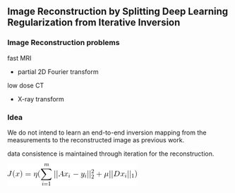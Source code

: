 ## Image Reconstruction by Splitting Deep Learning Regularization from Iterative Inversion

### Image Reconstruction problems
fast MRI
  - partial 2D Fourier transform
  
low dose CT
  - X-ray transform
  
### Idea
We do not intend to learn an end-to-end inversion mapping from the measurements to 
the reconstructed image as previous work.

data consistence is maintained through iteration for the reconstruction.

![](./1.gif)
